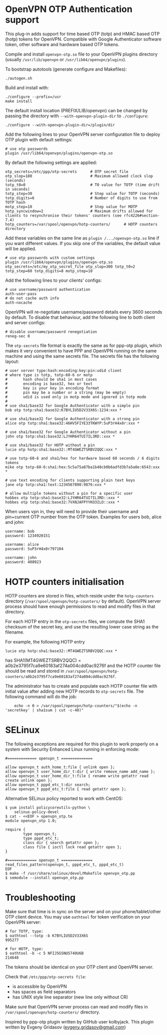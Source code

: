 OpenVPN OTP Authentication support
==================================

This plug-in adds support for time based OTP (totp) and HMAC based OTP (hotp) tokens for OpenVPN.
Compatible with Google Authenticator software token, other software and hardware based OTP tokens.

Compile and install ``openvpn-otp.so`` file to your OpenVPN plugins directory (usually ``/usr/lib/openvpn`` or ``/usr/lib64/openvpn/plugins``).

To bootstrap autotools (generate configure and Makefiles):

    ./autogen.sh

Build and install with:

    ./configure --prefix=/usr
    make install

The default install location (PREFIX/LIB/openvpn) can be changed by
passing the directory with ``--with-openvpn-plugin-dir`` to ``./configure``:

    ./configure --with-openvpn-plugin-dir=/plugin/dir

Add the following lines to your OpenVPN server configuration file to deploy OTP plugin with default settings:

    # use otp passwords
    plugin /usr/lib64/openvpn/plugins/openvpn-otp.so

By default the following settings are applied:

    otp_secrets=/etc/ppp/otp-secrets      # OTP secret file
    otp_slop=180                          # Maximum allowed clock slop (seconds)
    totp_t0=0                             # T0 value for TOTP (time drift in seconds)
    totp_step=30                          # Step value for TOTP (seconds)
    totp_digits=6                         # Number of digits to use from TOTP hash
    motp_step=10                          # Step value for MOTP
    hotp_syncwindow=2                     # Maximum drifts allowed for clients to resynchronise their tokens' counters (see rfc4226#section-7.4)
    hotp_counters=/var/spool/openvpn/hotp-counters/      # HOTP counters directory

Add these variables on the same line as ``plugin /.../openvpn-otp.so`` line if you want different values.
If you skip one of the variables, the default value will be applied.

    # use otp passwords with custom settings
    plugin /usr/lib64/openvpn/plugins/openvpn-otp.so otp_secrets=/etc/my_otp_secret_file otp_slop=300 totp_t0=2 totp_step=60 totp_digits=8 motp_step=10

Add the following lines to your clients' configs:

    # use username/password authentication
    auth-user-pass
    # do not cache auth info
    auth-nocache

OpenVPN will re-negotiate username/password details every 3600 seconds by default. To disable that behaviour, add the following line to both client and server configs:

    # disable username/password renegotiation
    reneg-sec 0

The ``otp-secrets`` file format is exactly the same as for ppp-otp plugin, which makes it very convenient to have PPP and OpenVPN running on the same machine and using the same secrets file. The secrets file has the following layout:

    # user server type:hash:encoding:key:pin:udid client
    # where type is totp, totp-60-6 or motp
    #       hash should be sha1 in most cases
    #       encoding is base32, hex or text
    #       key is your key in encoding format
    #       pin may be a number or a string (may be empty)
    #       udid is used only in motp mode and ignored in totp mode
    #
    # use sha1/base32 for Google Authenticator with a simple pin
    bob otp totp:sha1:base32:K7BYLIU5D2V33X6S:1234:xxx *
    
    # use sha1/base32 for Google Authenticator with a strong pin
    alice otp totp:sha1:base32:46HV5FIYE33TKWYP:5uP3rH4x0r:xxx *
    
    # use sha1/base32 for Google Authenticator without a pin
    john otp totp:sha1:base32:LJYHR64TUI7IL3RD::xxx *

    # use sha1/base32 for HOTP without a pin
    lucie otp hotp:sha1:base32::MT4GWEZTSRBV2QQC:xxx *

    # use totp-60-6 and sha1/hex for hardware based 60 seconds / 6 digits tokens
    mike otp totp-60-6:sha1:hex:5c5a75a87ba1b48cb0b6adfd3b7a5a0e:6543:xxx *
    
    # use text encoding for clients supporting plain text keys
    jane otp totp:sha1:text:1234567890:9876:xxx *

    # allow multiple tokens without a pin for a specific user
    hobbes otp totp:sha1:base32:LJYHR64TUI7IL3RD::xxx *
    hobbes otp totp:sha1:base32:7VXNJAFPYYKO3ILO::xxx *
    
When users vpn in, they will need to provide their username and pin+current OTP number from the OTP token. Examples for users bob, alice and john:

```
username: bob
password: 1234920151

username: alice
password: 5uP3rH4x0r797104

username: john
password: 408923
```



HOTP counters initialisation
============================

HOTP counters are stored in files, which reside under the ``hotp-counters`` directory (``/var/spool/openvpn/hotp-counters/`` by
default). OpenVPN server process should have enough permissions to read and modify files in that directory.

For each HOTP entry in the ``otp-secrets`` files, we compute the SHA1
checksum of the secret key, and use the resulting lower case string as the filename.

For example, the following HOTP entry
```
lucie otp hotp:sha1:base32::MT4GWEZTSRBV2QQC:xxx *
```
has SHA1(MT4GWEZTSRBV2QQC) = a0b2e3795f7ca9e60183af274a004cdd0ac9276f and the HOTP counter file 
should be read and stored in ``/var/spool/openvpn/hotp-counters/a0b2e3795f7ca9e60183af274a004cdd0ac9276f``.

The administrator has to create and populate each HOTP counter file with initial value after adding new HOTP records to ``otp-secrets`` file.
The following command will do the job:

        echo -n 0 > /var/spool/openvpn/hotp-counters/"$(echo -n 'secretkey' | sha1sum | cut -c-40)"


SELinux
===============
The following exceptions are required for this plugin to work properly on a system with Security Enhanced Linux running in enforcing mode:

```
#============= openvpn_t ==============

allow openvpn_t auth_home_t:file { unlink open };
allow openvpn_t user_home_dir_t:dir { write remove_name add_name };
allow openvpn_t user_home_dir_t:file { rename write getattr read create unlink open };
allow openvpn_t pppd_etc_t:dir search;
allow openvpn_t pppd_etc_t:file { read getattr open };
```

Alternative SELinux policy reported to work with CentOS:
```
$ yum install policycoreutils-python \
    selinux-policy-devel
$ cat - <<EOF > openvpn_otp.te
module openvpn_otp 1.0;

require {
        type openvpn_t;
        type pppd_etc_t;
        class dir { search getattr open };
        class file { ioctl lock read getattr open };
}

#============= openvpn_t ==============
read_files_pattern(openvpn_t, pppd_etc_t, pppd_etc_t)
EOF
$ make -f /usr/share/selinux/devel/Makefile openvpn_otp.pp
$ semodule --install openvpn_otp.pp 
```

Troubleshooting
===============

Make sure that time is in sync on the server and on your phone/tablet/other OTP client device.
You may use ``oathtool`` for token verification on your OpenVPN server:

    # for TOTP, type: 
    $ oathtool --totp -b K7BYLIU5D2V33X6S
    995277
    
    # for HOTP, type:
    $ oathtool -b -c 5 NFIJ5GSNU574OU6B
    214648

The tokens should be identical on your OTP client and OpenVPN server.

Check that ``/etc/ppp/otp-secrets file``:
 - is accessible by OpenVPN
 - has spaces as field separators
 - has UNIX style line separator (new line only without CR)

Make sure that OpenVPN server process can read and modify files in ``/var/spool/openvpn/hotp-counters/`` directory.


Inspired by ppp-otp plugin written by GitHub user kolbyjack. This plugin written by Evgeny Gridasov (evgeny.gridasov@gmail.com)

